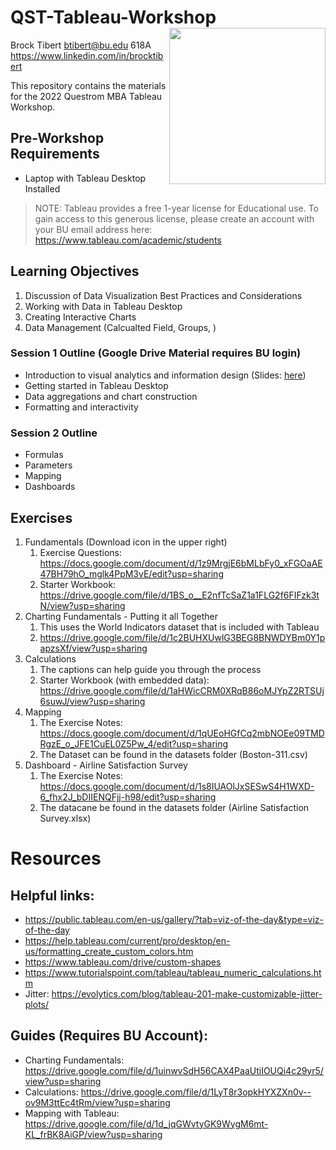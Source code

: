 # QST-Tableau-Workshop  <img src="https://tas.businesshub.london/wp-content/uploads/2021/02/tableau-integration-logo.png" width = "250" height = "250" align="right" />

Brock Tibert 
btibert@bu.edu 
618A 
https://www.linkedin.com/in/brocktibert 

This repository contains the materials for the 2022 Questrom MBA Tableau Workshop.

## Pre-Workshop Requirements

- Laptop with Tableau Desktop Installed

> NOTE:  Tableau provides a free 1-year license for Educational use.  To gain access to this generous license, please create an account with your BU email address here: https://www.tableau.com/academic/students

## Learning Objectives

1.  Discussion of Data Visualization Best Practices and Considerations
2.  Working with Data in Tableau Desktop
3.  Creating Interactive Charts
4.  Data Management (Calcualted Field, Groups, )



### Session 1 Outline (Google Drive Material requires BU login)

- Introduction to visual analytics and information design (Slides: [here](https://docs.google.com/presentation/d/1y0iQrgUQ8A8h_c-Sm38U3NOzR5W5DY9SVV8JpgK5UGg/edit?usp=sharing))
- Getting started in Tableau Desktop
- Data aggregations and chart construction
- Formatting and interactivity


### Session 2 Outline

- Formulas
- Parameters
- Mapping
- Dashboards


## Exercises

1.  Fundamentals (Download icon in the upper right)
    1.  Exercise Questions: https://docs.google.com/document/d/1z9MrgjE6bMLbFy0_xFGOaAE47BH79hO_mglk4PpM3vE/edit?usp=sharing
    2.  Starter Workbook: https://drive.google.com/file/d/1BS_o__E2nfTcSaZ1a1FLG2f6FIFzk3tN/view?usp=sharing
2.  Charting Fundamentals - Putting it all Together
    1.  This uses the World Indicators dataset that is included with Tableau
    2.  https://drive.google.com/file/d/1c2BUHXUwlG3BEG8BNWDYBm0Y1papzsXf/view?usp=sharing
3.  Calculations
    1.  The captions can help guide you through the process
    2.  Starter Workbook (with embedded data): https://drive.google.com/file/d/1aHWicCRM0XRqB86oMJYpZ2RTSUj6suwJ/view?usp=sharing
4.  Mapping
    1.  The Exercise Notes:  https://docs.google.com/document/d/1qUEoHGfCq2mbNOEe09TMDRgzE_o_JFE1CuEL0Z5Pw_4/edit?usp=sharing
    2.  The Dataset can be found in the datasets folder (Boston-311.csv)
5.  Dashboard - Airline Satisfaction Survey
    1.  The Exercise Notes:  https://docs.google.com/document/d/1s8IUAOlJxSESwS4H1WXD-6_fhx2J_bDIIENQFjj-h98/edit?usp=sharing
    2.  The datacane be found in the datasets folder (Airline Satisfaction Survey.xlsx)

# Resources


## Helpful links:

- https://public.tableau.com/en-us/gallery/?tab=viz-of-the-day&type=viz-of-the-day
- https://help.tableau.com/current/pro/desktop/en-us/formatting_create_custom_colors.htm
- https://www.tableau.com/drive/custom-shapes
- https://www.tutorialspoint.com/tableau/tableau_numeric_calculations.htm
- Jitter: https://evolytics.com/blog/tableau-201-make-customizable-jitter-plots/

## Guides (Requires BU Account):

- Charting Fundamentals: https://drive.google.com/file/d/1uinwvSdH56CAX4PaaUtiIOUQi4c29yr5/view?usp=sharing
- Calculations: https://drive.google.com/file/d/1LyT8r3opkHYXZXn0v--ov9M3ttEc4tRm/view?usp=sharing
- Mapping with Tableau: https://drive.google.com/file/d/1d_jqGWvtyGK9WygM6mt-KL_frBK8AiGP/view?usp=sharing
